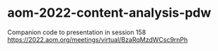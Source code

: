 # aom-2022-content-analysis-pdw
Companion code to presentation in session 158 https://2022.aom.org/meetings/virtual/BzaRqMzdWCsc9rnPh
